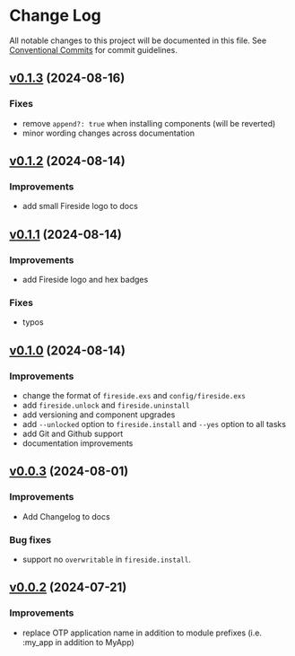 # Change Log

All notable changes to this project will be documented in this file.
See [Conventional Commits](Https://conventionalcommits.org) for commit guidelines.

<!-- changelog -->
## [v0.1.3](https://github.com/ibarakaiev/fireside/compare/v0.1.2...v0.1.3) (2024-08-16)

### Fixes
- remove `append?: true` when installing components (will be reverted)
- minor wording changes across documentation

## [v0.1.2](https://github.com/ibarakaiev/fireside/compare/v0.1.1...v0.1.2) (2024-08-14)

### Improvements
- add small Fireside logo to docs

## [v0.1.1](https://github.com/ibarakaiev/fireside/compare/v0.1.0...v0.1.1) (2024-08-14)

### Improvements
- add Fireside logo and hex badges

### Fixes
- typos

## [v0.1.0](https://github.com/ibarakaiev/fireside/compare/v0.0.3...v0.1.0) (2024-08-14)

### Improvements

- change the format of `fireside.exs` and `config/fireside.exs`
- add `fireside.unlock` and `fireside.uninstall`
- add versioning and component upgrades
- add `--unlocked` option to `fireside.install` and `--yes` option to all tasks
- add Git and Github support
- documentation improvements

## [v0.0.3](https://github.com/ibarakaiev/fireside/compare/v0.0.2...v0.0.3) (2024-08-01)

### Improvements

- Add Changelog to docs

### Bug fixes

- support no `overwritable` in `fireside.install`.

## [v0.0.2](https://github.com/ibarakaiev/fireside/compare/v0.0.1...v0.0.2) (2024-07-21)

### Improvements

- replace OTP application name in addition to module prefixes
  (i.e. :my_app in addition to MyApp)
